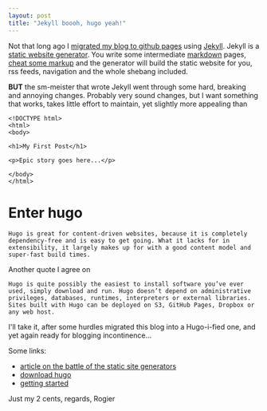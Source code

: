 ```yaml
---
layout: post
title: "Jekyll boooh, hugo yeah!"
---
```

Not that long ago I [migrated my blog to github pages](/post/2015-11-16-newblog) using  [Jekyll](https://jekyllrb.com/). Jekyll is a [static website generator](https://www.staticgen.com/). You write some intermediate [markdown](https://en.wikipedia.org/wiki/Markdown) pages, [cheat some markup](https://github.com/adam-p/markdown-here/wiki/Markdown-Cheatsheet) and the generator will build the static website for you, rss feeds, navigation and the whole shebang included.

**BUT** the sm-meister that wrote Jekyll went through some hard, breaking and annoying changes. Probably very sound changes, but I want something that works, takes little effort to maintain, yet slightly more appealing than

```type=html
<!DOCTYPE html>
<html>
<body>

<h1>My First Post</h1>

<p>Epic story goes here...</p>

</body>
</html>
```

# Enter hugo

```
Hugo is great for content-driven websites, because it is completely dependency-free and is easy to get going. What it lacks for in extensibility, it largely makes up for with a good content model and super-fast build times.
```

Another quote I agree on

```
Hugo is quite possibly the easiest to install software you’ve ever used, simply download and run. Hugo doesn’t depend on administrative privileges, databases, runtimes, interpreters or external libraries. Sites built with Hugo can be deployed on S3, GitHub Pages, Dropbox or any web host.
```

I'll take it, after some hurdles migrated this blog into a Hugo-i-fied one, and yet again ready for blogging incontinence...

Some links:

- [article on the battle of the static site generators](https://www.smashingmagazine.com/2015/11/static-website-generators-jekyll-middleman-roots-hugo-review/)
- [download hugo](https://github.com/spf13/hugo/releases)
- [getting started](https://gohugo.io/overview/quickstart/)

Just my 2 cents, regards, Rogier
